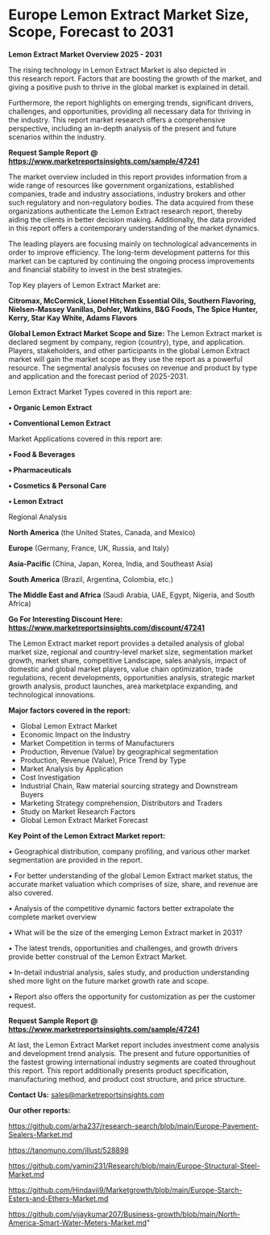 # Europe Lemon Extract Market Size, Scope, Forecast to 2031

<Strong> Lemon Extract Market Overview 2025 - 2031</strong>

The rising technology in Lemon Extract Market is also depicted in this research report. Factors that are boosting the growth of the market, and giving a positive push to thrive in the global market is explained in detail.

Furthermore, the report highlights on emerging trends, significant drivers, challenges, and opportunities, providing all necessary data for thriving in the industry. This report market research offers a comprehensive perspective, including an in-depth analysis of the present and future scenarios within the industry.

<strong>Request Sample Report @ <a href=https://www.marketreportsinsights.com/sample/47241>https://www.marketreportsinsights.com/sample/47241</a></strong>

The market overview included in this report provides information from a wide range of resources like government organizations, established companies, trade and industry associations, industry brokers and other such regulatory and non-regulatory bodies. The data acquired from these organizations authenticate the Lemon Extract research report, thereby aiding the clients in better decision making. Additionally, the data provided in this report offers a contemporary understanding of the market dynamics.

The leading players are focusing mainly on technological advancements in order to improve efficiency. The long-term development patterns for this market can be captured by continuing the ongoing process improvements and financial stability to invest in the best strategies.

Top Key players of Lemon Extract Market are:

<strong>Citromax, McCormick, Lionel Hitchen Essential Oils, Southern Flavoring, Nielsen-Massey Vanillas, Dohler, Watkins, B&G Foods, The Spice Hunter, Kerry, Star Kay White, Adams Flavors</strong>

<strong><b>Global Lemon Extract Market Scope and Size:</b></strong>
The Lemon Extract market is declared segment by company, region (country), type, and application. Players, stakeholders, and other participants in the global Lemon Extract market will gain the market scope as they use the report as a powerful resource. The segmental analysis focuses on revenue and product by type and application and the forecast period of 2025-2031.

Lemon Extract Market Types covered in this report are:

<strong>•  Organic Lemon Extract

•  Conventional Lemon Extract</strong>

Market Applications covered in this report are:

<strong>•  Food & Beverages

•  Pharmaceuticals

•  Cosmetics & Personal Care

•  Lemon Extract</strong> 

Regional Analysis

<strong>North America</strong> (the United States, Canada, and Mexico)

<strong>Europe</strong> (Germany, France, UK, Russia, and Italy)

<strong>Asia-Pacific</strong> (China, Japan, Korea, India, and Southeast Asia)

<strong>South America</strong> (Brazil, Argentina, Colombia, etc.)

<strong>The Middle East and Africa</strong> (Saudi Arabia, UAE, Egypt, Nigeria, and South Africa)

<strong>Go For Interesting Discount Here: <a href=https://www.marketreportsinsights.com/discount/47241>https://www.marketreportsinsights.com/discount/47241</a></strong>

The Lemon Extract market report provides a detailed analysis of global market size, regional and country-level market size, segmentation market growth, market share, competitive Landscape, sales analysis, impact of domestic and global market players, value chain optimization, trade regulations, recent developments, opportunities analysis, strategic market growth analysis, product launches, area marketplace expanding, and technological innovations.

<strong><b>Major factors covered in the report:</b></strong>
<ul>
  <li>Global Lemon Extract Market </li>
  <li>Economic Impact on the Industry</li>
  <li>Market Competition in terms of Manufacturers</li>
  <li>Production, Revenue (Value) by geographical segmentation</li>
  <li>Production, Revenue (Value), Price Trend by Type</li>
  <li>Market Analysis by Application</li>
  <li>Cost Investigation</li>
  <li>Industrial Chain, Raw material sourcing strategy and Downstream Buyers</li>
  <li>Marketing Strategy comprehension, Distributors and Traders</li>
  <li>Study on Market Research Factors</li>
  <li>Global Lemon Extract Market Forecast</li>
</ul>

<strong><b>Key Point of the Lemon Extract Market report:</b></strong>

• Geographical distribution, company profiling, and various other market segmentation are provided in the report.

• For better understanding of the global Lemon Extract market status, the accurate market valuation which comprises of size, share, and revenue are also covered.

• Analysis of the competitive dynamic factors better extrapolate the complete market overview

• What will be the size of the emerging Lemon Extract market in 2031?

• The latest trends, opportunities and challenges, and growth drivers provide better construal of the Lemon Extract Market.

• In-detail industrial analysis, sales study, and production understanding shed more light on the future market growth rate and scope.

• Report also offers the opportunity for customization as per the customer request.

<strong>Request Sample Report @ <a href=https://www.marketreportsinsights.com/sample/47241>https://www.marketreportsinsights.com/sample/47241</a></strong>

At last, the Lemon Extract Market report includes investment come analysis and development trend analysis. The present and future opportunities of the fastest growing international industry segments are coated throughout this report. This report additionally presents product specification, manufacturing method, and product cost structure, and price structure.

<strong>Contact Us:</strong>
sales@marketreportsinsights.com

<strong>Our other reports:</strong>

<a href=https://github.com/arha237/research-search/blob/main/Europe-Pavement-Sealers-Market.md>https://github.com/arha237/research-search/blob/main/Europe-Pavement-Sealers-Market.md</a>

<a href=https://tanomuno.com/illust/528898>https://tanomuno.com/illust/528898</a>

<a href=https://github.com/yamini231/Research/blob/main/Europe-Structural-Steel-Market.md>https://github.com/yamini231/Research/blob/main/Europe-Structural-Steel-Market.md</a>

<a href=https://github.com/Hindavii9/Marketgrowth/blob/main/Europe-Starch-Esters-and-Ethers-Market.md>https://github.com/Hindavii9/Marketgrowth/blob/main/Europe-Starch-Esters-and-Ethers-Market.md</a>

<a href=https://github.com/vijaykumar207/Business-growth/blob/main/North-America-Smart-Water-Meters-Market.md>https://github.com/vijaykumar207/Business-growth/blob/main/North-America-Smart-Water-Meters-Market.md</a>"
